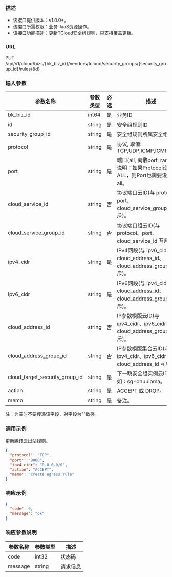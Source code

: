 ### 描述

- 该接口提供版本：v1.0.0+。
- 该接口所需权限：业务-IaaS资源操作。
- 该接口功能描述：更新TCloud安全组规则，只支持覆盖更新。

### URL

PUT /api/v1/cloud/bizs/{bk_biz_id}/vendors/tcloud/security_groups/{security_group_id}/rules/{id}

### 输入参数

| 参数名称                           | 参数类型   | 必选 | 描述                                                              |
|--------------------------------|--------|----|-----------------------------------------------------------------|
| bk_biz_id                      | int64  | 是  | 业务ID                                                            |
| id                             | string | 是  | 安全组规则ID                                                         |
| security_group_id              | string | 是  | 安全组规则所属安全组ID                                                    |
| protocol                       | string | 是  | 协议, 取值: TCP,UDP,ICMP,ICMPv6,ALL                                 |
| port                           | string | 是  | 端口(all, 离散port, range)。 说明：如果Protocol设置为ALL，则Port也需要设置为all。     |
| cloud_service_id               | string | 否  | 协议端口云ID(与 protocol、port、cloud_service_group_id 互斥)。             |
| cloud_service_group_id         | string | 否  | 协议端口组云ID(与 protocol、port、cloud_service_id 互斥)。                  |
| ipv4_cidr                      | string | 是  | IPv4网段(与 ipv6_cidr、cloud_address_id、cloud_address_group_id 互斥)。 |
| ipv6_cidr                      | string | 是  | IPv6网段(与 ipv4_cidr、cloud_address_id、cloud_address_group_id 互斥)。 |
| cloud_address_id               | string | 否  | IP参数模版云ID(与 ipv4_cidr、ipv6_cidr、cloud_address_group_id 互斥)。     |
| cloud_address_group_id         | string | 否  | IP参数模版集合云ID(与 ipv4_cidr、ipv6_cidr、cloud_address_id 互斥)。         |
| cloud_target_security_group_id | string | 是  | 下一跳安全组实例云ID，例如：sg-ohuuioma。                                     |
| action                         | string | 是  | ACCEPT 或 DROP。                                                  |
| memo                           | string | 是  | 备注。                                                             |
注：为空时不要传递该字段，对字段为""敏感。

### 调用示例

更新腾讯云出站规则。

```json
{
  "protocol": "TCP",
  "port": "8080",
  "ipv4_cidr": "0.0.0.0/0",
  "action": "ACCEPT",
  "memo": "create egress rule"
}
```

### 响应示例

```json
{
  "code": 0,
  "message": "ok"
}
```

### 响应参数说明

| 参数名称    | 参数类型   | 描述   |
|---------|--------|------|
| code    | int32  | 状态码  |
| message | string | 请求信息 |
